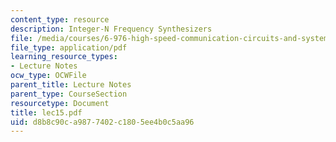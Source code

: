 ```yaml
---
content_type: resource
description: Integer-N Frequency Synthesizers
file: /media/courses/6-976-high-speed-communication-circuits-and-systems-spring-2003/d8b8c90ca9877402c1805ee4b0c5aa96_lec15.pdf
file_type: application/pdf
learning_resource_types:
- Lecture Notes
ocw_type: OCWFile
parent_title: Lecture Notes
parent_type: CourseSection
resourcetype: Document
title: lec15.pdf
uid: d8b8c90c-a987-7402-c180-5ee4b0c5aa96
---
```

